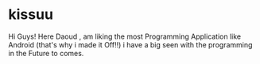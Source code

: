 # kissuu
Hi Guys!
Here Daoud , am liking the most Programming Application like Android (that's why i made it Off!!)
i have a big seen with the programming in the Future to comes.

